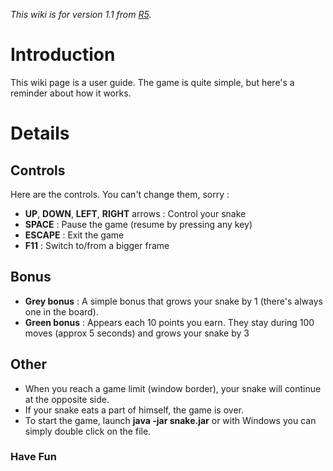_This wiki is for version 1.1 from [R5](https://code.google.com/p/java-snake/source/detail?r=5)._

# Introduction #

This wiki page is a user guide. The game is quite simple, but here's a reminder about how it works.


# Details #

## Controls ##
Here are the controls. You can't change them, sorry :

  * **UP**, **DOWN**, **LEFT**, **RIGHT** arrows : Control your snake
  * **SPACE** : Pause the game (resume by pressing any key)
  * **ESCAPE** : Exit the game
  * **F11** : Switch to/from a bigger frame

## Bonus ##

  * **Grey bonus** : A simple bonus that grows your snake by 1 (there's always one in the board).
  * **Green bonus** : Appears each 10 points you earn. They stay during 100 moves (approx 5 seconds) and grows your snake by 3

## Other ##

  * When you reach a game limit (window border), your snake will continue at the opposite side.
  * If your snake eats a part of himself, the game is over.
  * To start the game, launch **java -jar snake.jar** or with Windows you can simply double click on the file.


### Have Fun ###
